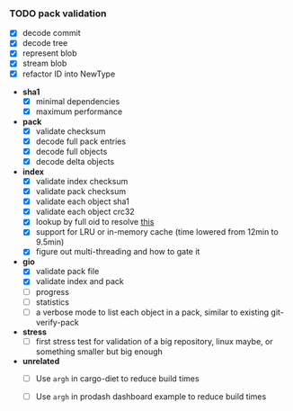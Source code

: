 ### TODO pack validation

* [x] decode commit
* [x] decode tree
* [x] represent blob
* [x] stream blob
* [x] refactor ID into NewType
* **sha1**
   * [x] minimal dependencies
   * [x] maximum performance
* **pack**
   * [x] validate checksum
   * [x] decode full pack entries
   * [x] decode full objects
   * [x] decode delta objects
* **index**
   * [x] validate index checksum
   * [x] validate pack checksum
   * [x] validate each object sha1
   * [x] validate each object crc32
   * [x] lookup by full oid to resolve [this](https://github.com/Byron/git-oxide/blob/053045bb23e2a85e2a1d16eeb65c399dfabba5b4/git-odb/tests/pack/index.rs#L27)
   * [x] support for LRU or in-memory cache (time lowered from 12min to 9.5min)
   * [x] figure out multi-threading and how to gate it
* **gio**
   * [x] validate pack file
   * [x] validate index and pack
   * [ ] progress
   * [ ] statistics
   * [ ] a verbose mode to list each object in a pack, similar to existing git-verify-pack
* **stress**
  * [ ] first stress test for validation of a big repository, linux maybe, or something smaller but big enough
* **unrelated**
  * [ ] Use `argh` in cargo-diet to reduce build times
  * [ ] Use `argh` in prodash dashboard example to reduce build times

